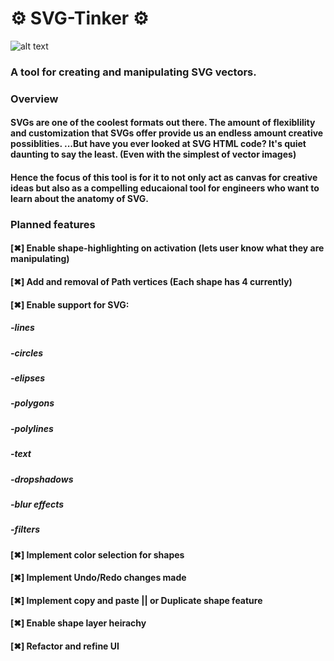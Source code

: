 #  :gear: SVG-Tinker :gear:

![alt text](https://svgtinkerassets.s3.amazonaws.com/svgtinkerbannerlogolarge.png)

###  A tool for creating and manipulating SVG vectors.

### Overview
#### SVGs are one of the coolest formats out there. The amount of flexiblility and customization that SVGs offer provide us an endless amount creative possiblities. ...But have you ever looked at SVG HTML code? It's quiet daunting to say the least. (Even with the simplest of vector images)

#### Hence the focus of this tool is for it to not only act as canvas for creative ideas but also as a compelling educaional tool for engineers who want to learn about the anatomy of SVG.

### Planned features
#### [✖] Enable shape-highlighting on activation (lets user know what they are manipulating)
#### [✖] Add and removal of Path vertices (Each shape has 4 currently)
#### [✖] Enable support for SVG: 
#####  -lines 
#####  -circles
#####  -elipses
#####  -polygons
#####  -polylines
#####  -text
#####  -dropshadows
#####  -blur effects
#####  -filters   
#### [✖] Implement color selection for shapes
#### [✖] Implement Undo/Redo changes made
#### [✖] Implement copy and paste || or Duplicate shape feature
#### [✖] Enable shape layer heirachy
#### [✖] Refactor and refine UI



